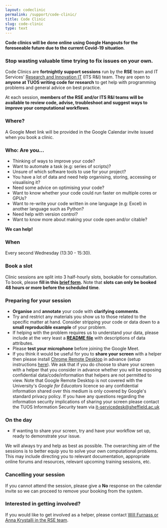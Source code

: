 ```yaml
---
layout: codeclinic
permalink: /support/code-clinic/
title: Code Clinic
slug: code-clinic
type: text
---
```


**Code clinics will be done online using Google Hangouts for the foreseeable future due to the current Covid-19 situation**.

### Stop wasting valuable time trying to fix issues on your own.

Code Clinics are **fortnightly support sessions**
run by the **RSE** team 
and IT Services' [Research and Innovation IT](https://www.sheffield.ac.uk/it-services/research) (ITS R&I) team.
They are open to **anyone at TUOS writing code for research** to
get help with programming problems and general advice on best practice.

At each session, **members of the RSE and/or ITS R&I teams will be available to
review code,
advise,
troubleshoot and
suggest ways to improve your computational workflows**.

### Where?

A Google Meet link will be provided in the Google Calendar invite issued when you book a clinic.

### Who: Are you...

  - Thinking of ways to improve your code?
  - Want to automate a task (e.g: series of scripts)?
  - Unsure of which software tools to use for your project?
  - You have a lot of data and need help organising, storing, accessing or visualising it?
  - Need some advice on optimising your code?
  - Want to know whether your code could run faster on multiple cores or GPUs?
  - Want to re-write your code written in one language (e.g: Excel) in another language such as Python?
  - Need help with version control?
  - Want to know more about making your code open and/or citable?

**We can help!**

### When

Every second Wednesday (13:30 - 15:30).

### Book a slot

Clinic sessions are split into 3 half-hourly slots, bookable for consultation.
To book, please **fill in this [brief form](https://goo.gl/forms/5MVy0jM6xQhWlpmn1).**
Note that **slots can only be booked 48 hours or more before the scheduled time**.

### Preparing for your session

  - **Organise** and **annotate** your code with **clarifying comments**.
  - Try and restrict any materials you show us to those related to the specific matter at hand.
    Consider stripping your code or data down to a **small reproducible example** of your problem.
  - If helping with the problem requires us to understand your data,
    please include at the very least a **[README file](https://en.wikipedia.org/wiki/README)**
    with descriptions of data attributes.
  - Please **test your microphone** before joining the Google Meet.
  - If you think it would be useful for you to **share your screen** with a helper then
    please install [Chrome Remote Desktop](https://remotedesktop.google.com/) in advance
    (setup instructions [here](https://support.google.com/chrome/answer/1649523?co=GENIE.Platform%3DDesktop&hl=en)).
    We ask that if you do choose to share your screen with a helper that
    you consider in advance whether you will be exposing confidential data/code/information
    that helpers are not permitted to view.
    Note that Google Remote Desktop is not covered with the University's *Google for Educators* licence
    so any confidential information shared over this medium
    is only covered by Google's standard privacy policy.
    If you have any questions regarding the information security implications of sharing your screen 
    please contact the TUOS Information Security team via it-servicedesk@sheffield.ac.uk

### On the day

  - If wanting to share your screen, try and have your workflow set up,
    ready to demonstrate your issue.

We will always try and help as best as possible.
The overarching aim of the sessions is to better equip you to solve your own computational problems.
This may include directing you to relevant documentation,
appropriate online forums and resources,
relevant upcoming training sessions, etc.

### Cancelling your session

If you cannot attend the session,
please give a **No** response on the calendar invite
so we can proceed to remove your booking from the system.

### Interested in getting involved?

If you would like to get involved as a helper,
please contact [Will Furnass or Anna Krystalli in the RSE team](/contact).
